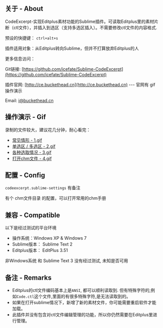 ## 关于 - About
CodeExcerpt-实现Editplus素材功能的Sublime插件。可读取Editplus里的素材片断（ctl文件），并插入到选区（支持多选区插入）。不需要修改ctl文件的内容格式.

预设的快捷键： `ctrl+alt+s`

插件适用对象：从Editplus转向Sublime，但并不打算放弃Editplus的人

更多信息访问：

Git链接: [https://github.com/icefate/Sublime-CodeExcerpt](https://github.com/icefate/Sublime-CodeExcerpt)

插件官网: [http://ce.buckethead.cn](http://ce.buckethead.cn)   --- 官网有 gif 操作演示

Email: i@buckethead.cn

##  操作演示 - Gif

录制的文件较大，建议花几分钟，耐心看完：

* <a href="http://ce.buckethead.cn/1.gif" target="_blank">常见情形 - 1.gif</a>
* <a href="http://ce.buckethead.cn/2.gif" target="_blank">单选区 / 多选区 - 2.gif</a>
* <a href="http://ce.buckethead.cn/3.gif" target="_blank">各种选取情况 - 3.gif</a>
* <a href="http://ce.buckethead.cn/4.gif" target="_blank">打开chm文件 - 4.gif</a>


## 配置 - Config
`codeexcerpt.sublime-settings` 有备注

有个 chm文件目录 的配置，可以打开常用的chm手册

## 兼容 - Compatible 
以下是经过测试的平台环境

* 操作系统：Windows XP & Windows 7
* Sublime版本： Sublime Text 2
* Editplus版本： EditPlus 3.51

非Windows系统 和 Sublime Text 3 没有经过测试, 未知是否可用

## 备注  -  Remarks

* Editplus的ctl文件编码基本上是`ANSI`, 都可以顺利读取到. 但有特殊字符的,例如`Code.ctl`这个文件,里面的有很多特殊字符,是无法读取到的。
* 如果在打开sublime情况下，新增了新的素材文件，你可能需要重启软件才能加载。
* 此插件并没有包含对ctl文件编辑管理的功能，所以你仍然需要在Editplus里进行管理。
